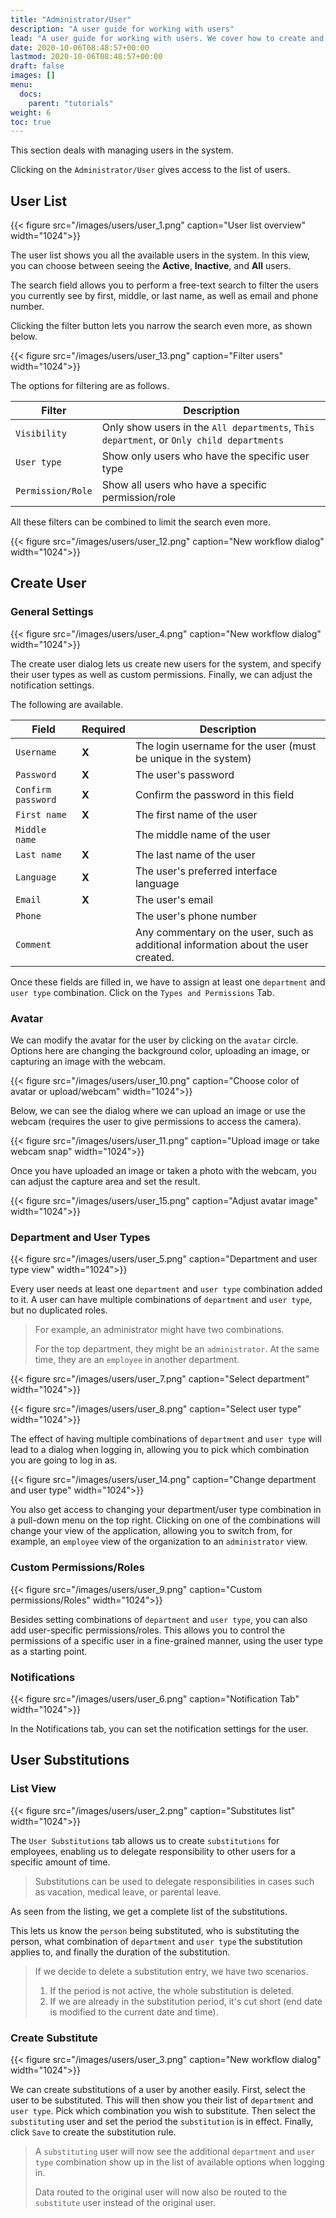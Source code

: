 ```yaml
---
title: "Administrator/User"
description: "A user guide for working with users"
lead: "A user guide for working with users. We cover how to create and modify users."
date: 2020-10-06T08:48:57+00:00
lastmod: 2020-10-06T08:48:57+00:00
draft: false
images: []
menu:
  docs:
    parent: "tutorials"
weight: 6
toc: true
---
```

This section deals with managing users in the system.

Clicking on the `Administrator/User` gives access to the list of users.

## User List
{{< figure src="/images/users/user_1.png" caption="User list overview" width="1024">}}

The user list shows you all the available users in the system. In this view, you can choose between seeing the **Active**, **Inactive**, and **All** users.

The search field allows you to perform a free-text search to filter the users you currently see by first, middle, or last name, as well as email and phone number.

Clicking the filter button lets you narrow the search even more, as shown below.

{{< figure src="/images/users/user_13.png" caption="Filter users" width="1024">}}

The options for filtering are as follows.

| Filter | Description |
| --- | --- |
| `Visibility` | Only show users in the `All departments`, `This department`, or `Only child departments` |
| `User type` | Show only users who have the specific user type |
| `Permission/Role` | Show all users who have a specific permission/role |

All these filters can be combined to limit the search even more.

{{< figure src="/images/users/user_12.png" caption="New workflow dialog" width="1024">}}

## Create User

### General Settings

{{< figure src="/images/users/user_4.png" caption="New workflow dialog" width="1024">}}

The create user dialog lets us create new users for the system, and specify their user types as well as custom permissions. Finally, we can adjust the notification settings.

The following are available.

| Field | Required | Description |
| --- | --- | --- |
| `Username` | **X** | The login username for the user (must be unique in the system) |
| `Password` | **X** | The user's password |
| `Confirm password` | **X** | Confirm the password in this field |
| `First name` | **X** | The first name of the user |
| `Middle name` |  | The middle name of the user |
| `Last name` | **X** | The last name of the user |
| `Language` | **X** | The user's preferred interface language |
| `Email` | **X** | The user's email |
| `Phone` |  | The user's phone number |
| `Comment` |  | Any commentary on the user, such as additional information about the user created. |

Once these fields are filled in, we have to assign at least one `department` and `user type` combination. Click on the `Types and Permissions` Tab.

### Avatar

We can modify the avatar for the user by clicking on the `avatar` circle. Options here are changing the background color, uploading an image, or capturing an image with the webcam.

{{< figure src="/images/users/user_10.png" caption="Choose color of avatar or upload/webcam" width="1024">}}

Below, we can see the dialog where we can upload an image or use the webcam (requires the user to give permissions to access the camera).

{{< figure src="/images/users/user_11.png" caption="Upload image or take webcam snap" width="1024">}}

Once you have uploaded an image or taken a photo with the webcam, you can adjust the capture area and set the result.

{{< figure src="/images/users/user_15.png" caption="Adjust avatar image" width="1024">}}

### Department and User Types
{{< figure src="/images/users/user_5.png" caption="Department and user type view" width="1024">}}

Every user needs at least one `department` and `user type` combination added to it. A user can have multiple combinations of
`department` and `user type`, but no duplicated roles.

> For example, an administrator might have two combinations.
>
> For the top department, they might be an `administrator`.
> At the same time, they are an `employee` in another department.

{{< figure src="/images/users/user_7.png" caption="Select department" width="1024">}}

{{< figure src="/images/users/user_8.png" caption="Select user type" width="1024">}}

The effect of having multiple combinations of `department` and `user type` will lead to a dialog when logging in, allowing you to pick which combination
you are going to log in as.

{{< figure src="/images/users/user_14.png" caption="Change department and user type" width="1024">}}

You also get access to changing your department/user type combination in a pull-down menu on the top right. Clicking on one of the combinations will change your view
of the application, allowing you to switch from, for example, an `employee` view of the organization to an `administrator` view.

### Custom Permissions/Roles

{{< figure src="/images/users/user_9.png" caption="Custom permissions/Roles" width="1024">}}

Besides setting combinations of `department` and `user type`, you can also add user-specific permissions/roles. This allows you to control the permissions of a specific user in a fine-grained manner, using the user type as a starting point.

### Notifications

{{< figure src="/images/users/user_6.png" caption="Notification Tab" width="1024">}}

In the Notifications tab, you can set the notification settings for the user.

## User Substitutions

### List View

{{< figure src="/images/users/user_2.png" caption="Substitutes list" width="1024">}}

The `User Substitutions` tab allows us to create `substitutions` for employees, enabling us to delegate responsibility to other users for a specific amount of time.

> Substitutions can be used to delegate responsibilities in cases such as vacation, medical leave, or parental leave.

As seen from the listing, we get a complete list of the substitutions.

This lets us know the `person` being substituted, who is substituting the person, what combination of `department` and `user type` the substitution applies to, and finally the duration of the substitution.

> If we decide to delete a substitution entry, we have two scenarios.
> 
> 1. If the period is not active, the whole substitution is deleted.
> 2. If we are already in the substitution period, it's cut short (end date is modified to the current date and time).

### Create Substitute

{{< figure src="/images/users/user_3.png" caption="New workflow dialog" width="1024">}}

We can create substitutions of a user by another easily. First, select the user to be substituted. This will then show you their list of `department` and `user type`. Pick which combination you wish to substitute. Then select the `substituting` user and set the period the `substitution` is in effect. Finally, click `Save` to create the substitution rule.

> A `substituting` user will now see the additional `department` and `user type` combination show up in the list of available options when logging in.
>
> Data routed to the original user will now also be routed to the `substitute` user instead of the original user.